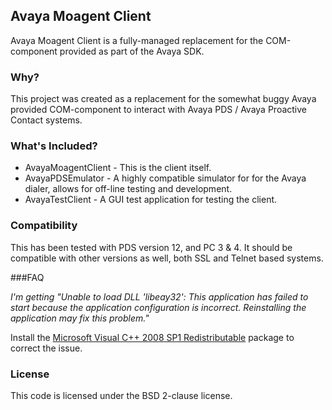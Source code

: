 ## Avaya Moagent Client

Avaya Moagent Client is a fully-managed replacement for the COM-component provided as part of the Avaya SDK.

### Why?

This project was created as a replacement for the somewhat buggy Avaya provided COM-component to interact with Avaya PDS / Avaya Proactive Contact systems.

### What's Included?

* AvayaMoagentClient - This is the client itself.
* AvayaPDSEmulator - A highly compatible simulator for for the Avaya dialer, allows for off-line testing and development.
* AvayaTestClient - A GUI test application for testing the client.

### Compatibility

This has been tested with PDS version 12, and PC 3 & 4. It should be compatible with other versions as well, both SSL and Telnet based systems.

###FAQ

_I'm getting "Unable to load DLL 'libeay32': This application has failed to start because the application configuration is incorrect. Reinstalling the application may fix this problem."_

Install the [Microsoft Visual C++ 2008 SP1 Redistributable](https://www.microsoft.com/en-us/download/details.aspx?displaylang=en&id=5582) package to correct the issue.

### License

This code is licensed under the BSD 2-clause license.
